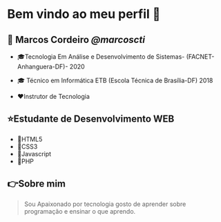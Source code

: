 # Bem vindo ao meu perfil 👋

## :boy: Marcos Cordeiro _@marcoscti_

* :mortar_board:Tecnologia Em Análise e Desenvolvimento de Sistemas- (FACNET- Anhanguera-DF)- 2020

* :mortar_board: Técnico em Informática ETB (Escola Técnica de Brasília-DF) 2018

* :heart:Instrutor de Tecnologia

## :star:Estudante de Desenvolvimento WEB

* :pencil:HTML5
* :pencil:CSS3
* :pencil:Javascript
* :pencil:PHP
## :point_right:Sobre mim
> Sou Apaixonado por tecnologia gosto de aprender sobre programação e ensinar o que aprendo.
